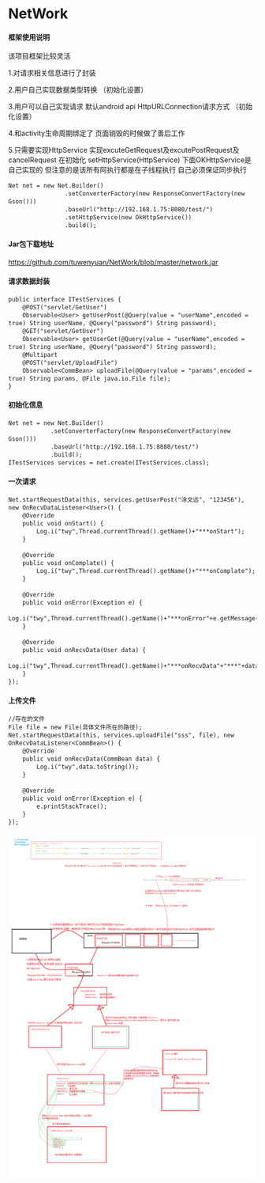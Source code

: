 # NetWork



#### 框架使用说明
该项目框架比较灵活

 1.对请求相关信息进行了封装 
 
 2.用户自己实现数据类型转换 （初始化设置）
 
 3.用户可以自己实现请求 默认android api HttpURLConnection请求方式 （初始化设置）
 
 4.和activity生命周期绑定了 页面销毁的时候做了善后工作
 
 5.只需要实现HttpService 实现excuteGetRequest及excutePostRequest及cancelRequest 在初始化 setHttpService(HttpService) 下面OKHttpService是自己实现的 但注意的是该所有阿执行都是在子线程执行 自己必须保证同步执行

    Net net = new Net.Builder()
                    .setConverterFactory(new ResponseConvertFactory(new Gson()))
                    .baseUrl("http://192.168.1.75:8080/test/")
                    .setHttpService(new OkHttpService())
                    .build();
                    
#### Jar包下载地址                    
https://github.com/tuwenyuan/NetWork/blob/master/network.jar

                    
#### 请求数据封装

    public interface ITestServices {
        @POST("servlet/GetUser")
        Observable<User> getUserPost(@Query(value = "userName",encoded = true) String userName, @Query("password") String password);
        @GET("servlet/GetUser")
        Observable<User> getUserGet(@Query(value = "userName",encoded = true) String userName, @Query("password") String password);
        @Multipart
        @POST("servlet/UploadFile")
        Observable<CommBean> uploadFile(@Query(value = "params",encoded = true) String params, @File java.io.File file);
    }

#### 初始化信息

    Net net = new Net.Builder()
                .setConverterFactory(new ResponseConvertFactory(new Gson()))
                .baseUrl("http://192.168.1.75:8080/test/")
                .build();
    ITestServices services = net.create(ITestServices.class);
   
#### 一次请求 

    Net.startRequestData(this, services.getUserPost("涂文远", "123456"), new OnRecvDataListener<User>() {
        @Override
        public void onStart() {
            Log.i("twy",Thread.currentThread().getName()+"***onStart");
        }

        @Override
        public void onComplate() {
            Log.i("twy",Thread.currentThread().getName()+"***onComplate");
        }

        @Override
        public void onError(Exception e) {
            Log.i("twy",Thread.currentThread().getName()+"***onError"+e.getMessage());
        }

        @Override
        public void onRecvData(User data) {
            Log.i("twy",Thread.currentThread().getName()+"***onRecvData"+"***"+data.userName+"::::"+data.password+"");
        }
    }); 
    
#### 上传文件

    //存在的文件
    File file = new File(具体文件所在的路径);
    Net.startRequestData(this, services.uploadFile("sss", file), new OnRecvDataListener<CommBean>() {
        @Override
        public void onRecvData(CommBean data) {
            Log.i("twy",data.toString());
        }

        @Override
        public void onError(Exception e) {
            e.printStackTrace();
        }
    });
    
    
    

![pinned_selection_listview](https://github.com/tuwenyuan/NetWork/blob/master/app/src/main/res/mipmap-xxxhdpi/net.png)

